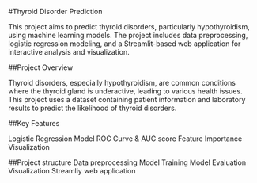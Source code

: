#Thyroid Disorder Prediction

This project aims to predict thyroid disorders, particularly hypothyroidism, using machine learning models. The project includes data preprocessing, logistic regression modeling, and a Streamlit-based web application for interactive analysis and visualization.

##Project Overview

Thyroid disorders, especially hypothyroidism, are common conditions where the thyroid gland is underactive, leading to various health issues. This project uses a dataset containing patient information and laboratory results to predict the likelihood of thyroid disorders.

##Key Features

Logistic Regression Model
ROC Curve & AUC score
Feature Importance
Visualization

##Project structure
Data preprocessing
Model Training
Model Evaluation
Visualization
Streamliy web application
